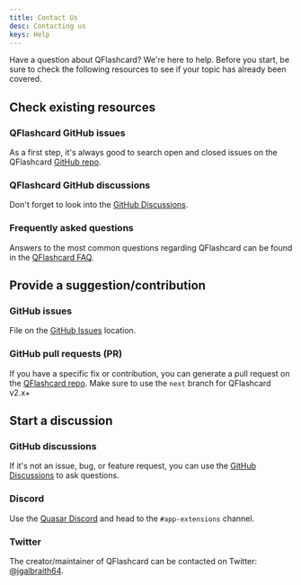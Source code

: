```yaml
---
title: Contact Us
desc: Contacting us
keys: Help
---
```


Have a question about QFlashcard? We're here to help. Before you start, be sure to check the following resources to see if your topic has already been covered.

## Check existing resources

### QFlashcard GitHub issues

As a first step, it's always good to search open and closed issues on the QFlashcard [GitHub repo](https://github.com/quasarframework/quasar-ui-qflashcard/tree/next).

### QFlashcard GitHub discussions

Don't forget to look into the [GitHub Discussions](https://github.com/quasarframework/quasar-ui-qflashcard/discussions).

### Frequently asked questions

Answers to the most common questions regarding QFlashcard can be found in the [QFlashcard FAQ](/help/faq).

## Provide a suggestion/contribution

### GitHub issues

File on the [GitHub Issues](https://github.com/quasarframework/quasar-ui-qflashcard/issues) location.

### GitHub pull requests (PR)

If you have a specific fix or contribution, you can generate a pull request on the [QFlashcard repo](https://github.com/quasarframework/quasar-ui-qflashcard/tree/next). Make sure to use the `next` branch for QFlashcard v2.x+

## Start a discussion

### GitHub discussions

If it's not an issue, bug, or feature request, you can use the [GitHub Discussions](https://github.com/quasarframework/quasar-ui-qflashcard/discussions) to ask questions.

### Discord

Use the [Quasar Discord](https://chat.quasar.dev) and head to the `#app-extensions` channel.

### Twitter

The creator/maintainer of QFlashcard can be contacted on Twitter: [@jgalbraith64](https://twitter.com/jgalbraith64).
